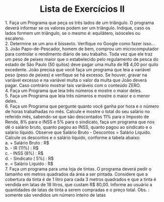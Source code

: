 <div align = "center">
<h1> Lista de Exercícios II </h1>
</div>
1. Faça um Programa que peça os três lados de um triângulo. O programa deverá informar se os valores podem ser 
um triângulo. Indique, caso os lados formem um triângulo, se o mesmo é: equilátero, isósceles ou escaleno.
<br>
2. Determine se um ano é bissexto. Verifique no Google como fazer isso...
<br>
3. João Papo-de-Pescador, homem de bem, comprou um microcomputador para controlar o rendimento diário de 
seu trabalho. Toda vez que ele traz um peso de peixes maior que o estabelecido pelo regulamento de pesca do 
estado de São Paulo (50 quilos) deve pagar uma multa de R$ 4,00 por quilo excedente. João precisa que você 
faça um programa que leia a variável peso (peso de peixes) e verifique se há excesso. Se houver, gravar na 
variável excesso e na variável multa o valor da multa que João deverá pagar. Caso contrário mostrar tais 
variáveis com o conteúdo ZERO.
<br>
4. Faça um Programa que leia três números e mostre o maior deles.
<br>
5. Faça um Programa que leia três números e mostre o maior e o menor deles.
<br>
6. Faça um Programa que pergunte quanto você ganha por hora e o número de horas trabalhadas no mês. Calcule 
e mostre o total do seu salário no referido mês, sabendo-se que são descontados 11% para o Imposto de Renda, 
8% para o INSS e 5% para o sindicato, faça um programa que nos dê o salário bruto, quanto pagou ao INSS, 
quanto pagou ao sindicato e o salário líquido. Observe que Salário Bruto - Descontos = Salário Líquido. Calcule os 
descontos e o salário líquido, conforme a tabela abaixo:
<br>
a. + Salário Bruto : R$
<br>
b. - IR (11%) : R$
<br>
c. - INSS (8%) : R$
<br>
d. - Sindicato ( 5%) : R$
<br>
e. = Salário Liquido : R$
<br>
7. Faça um programa para uma loja de tintas. O programa deverá pedir o tamanho em metros quadrados da área a 
ser pintada. Considere que a cobertura da tinta é de 1 litro para cada 3 metros quadrados e que a tinta é vendida
em latas de 18 litros, que custam R$ 80,00. Informe ao usuário a quantidades de latas de tinta a serem 
compradas e o preço total. Obs. : somente são vendidos um número inteiro de latas
